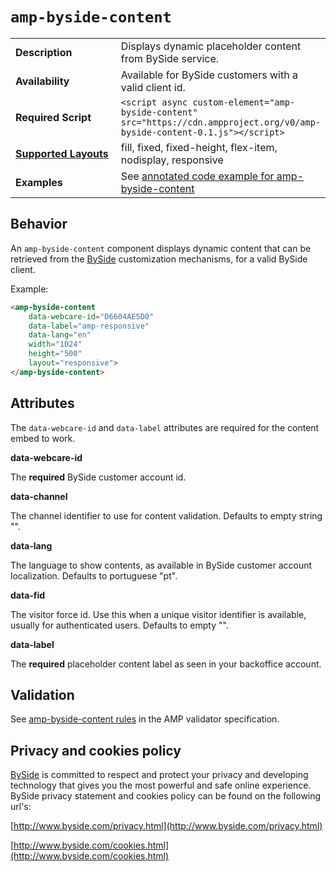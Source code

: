 <!--
Copyright 2018 The AMP HTML Authors. All Rights Reserved.

Licensed under the Apache License, Version 2.0 (the "License");
you may not use this file except in compliance with the License.
You may obtain a copy of the License at

      http://www.apache.org/licenses/LICENSE-2.0

Unless required by applicable law or agreed to in writing, software
distributed under the License is distributed on an "AS-IS" BASIS,
WITHOUT WARRANTIES OR CONDITIONS OF ANY KIND, either express or implied.
See the License for the specific language governing permissions and
limitations under the License.
-->

# <a name="`amp-byside-content`"></a> `amp-byside-content`

<table>
  <tr>
    <td width="40%"><strong>Description</strong></td>
    <td>Displays dynamic placeholder content from BySide service.</td>
  </tr>
  <tr>
    <td width="40%"><strong>Availability</strong></td>
    <td>Available for BySide customers with a valid client id.</td>
  </tr>
  <tr>
    <td width="40%"><strong>Required Script</strong></td>
    <td><code>&lt;script async custom-element="amp-byside-content" src="https://cdn.ampproject.org/v0/amp-byside-content-0.1.js">&lt;/script></code></td>
  </tr>
  <tr>
    <td class="col-fourty"><strong><a href="https://www.ampproject.org/docs/guides/responsive/control_layout.html">Supported Layouts</a></strong></td>
    <td>fill, fixed, fixed-height, flex-item, nodisplay, responsive</td>
  </tr>
  <tr>
    <td width="40%"><strong>Examples</strong></td>
    <td>See <a href="https://ampbyexample.com/components/amp-byside-content/">annotated code example for amp-byside-content</a></td>
  </tr>
</table>

## Behavior

An `amp-byside-content` component displays dynamic content that can be retrieved from the [BySide](https://www.byside.com) customization mechanisms, for a valid BySide client.

Example:
```html
<amp-byside-content
    data-webcare-id="D6604AE5D0"
    data-label="amp-responsive"
    data-lang="en"
    width="1024"
    height="500"
    layout="responsive">
</amp-byside-content>
```

## Attributes

The `data-webcare-id` and `data-label` attributes are required for the content embed to work.

**data-webcare-id**

The **required** BySide customer account id.

**data-channel**

The channel identifier to use for content validation. Defaults to empty string "".

**data-lang**

The language to show contents, as available in BySide customer account localization. Defaults to portuguese "pt".

**data-fid**

The visitor force id. Use this when a unique visitor identifier is available, usually for authenticated users. Defaults to empty "".

**data-label**

The **required** placeholder content label as seen in your backoffice account.

## Validation
See [amp-byside-content rules](https://github.com/ampproject/amphtml/blob/master/extensions/amp-byside-content/validator-amp-byside-content.protoascii) in the AMP validator specification.

## Privacy and cookies policy

[BySide](https://www.byside.com) is committed to respect and protect your privacy and developing technology that gives you the most powerful and safe online experience. BySide privacy statement and cookies policy can be found on the following url's:

[http://www.byside.com/privacy.html](http://www.byside.com/privacy.html)

[http://www.byside.com/cookies.html](http://www.byside.com/cookies.html)
